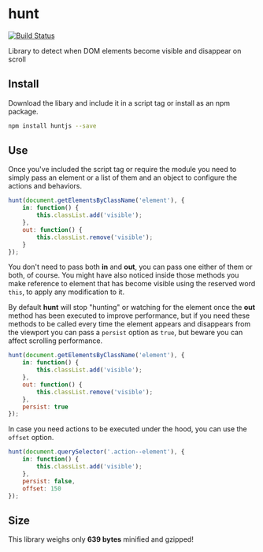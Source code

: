 # hunt

[![Build Status](https://travis-ci.org/jeremenichelli/hunt.svg)](https://travis-ci.org/jeremenichelli/hunt)

Library to detect when DOM elements become visible and disappear on scroll


## Install

Download the libary and include it in a script tag or install as an npm package.

```sh
npm install huntjs --save
```

## Use

Once you've included the script tag or require the module you need to simply pass an element or a list of them and an object to configure the actions and behaviors.

```js
hunt(document.getElementsByClassName('element'), {
    in: function() {
        this.classList.add('visible');
    },
    out: function() {
        this.classList.remove('visible');
    }
});
```
You don't need to pass both <strong>in</strong> and <strong>out</strong>, you can pass one either of them or both, of course. You might have also noticed inside those methods you make reference to element that has become visible using the reserved word <code>this</code>, to apply any modification to it.

By default <strong>hunt</strong> will stop "hunting" or watching for the element once the <strong>out</strong> method has been executed to improve performance, but if you need these methods to be called every time the element appears and disappears from the viewport you can pass a <code>persist</code> option as <code>true</code>, but beware you can affect scrolling performance.

```js
hunt(document.getElementsByClassName('element'), {
    in: function() {
        this.classList.add('visible');
    },
    out: function() {
        this.classList.remove('visible');
    },
    persist: true
});
```

In case you need actions to be executed under the hood, you can use the <code>offset</code> option.

```js
hunt(document.querySelector('.action--element'), {
    in: function() {
        this.classList.add('visible');
    },
    persist: false,
    offset: 150
});
```

## Size

This library weighs only <strong>639 bytes</strong> minified and gzipped!
